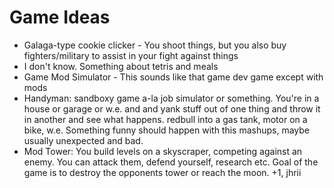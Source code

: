 # Game Ideas

 - Galaga-type cookie clicker - You shoot things, but you also buy fighters/military to assist in your fight against things
 - I don't know.  Something about tetris and meals
 - Game Mod Simulator - This sounds like that game dev game except with mods
 - Handyman: sandboxy game a-la job simulator or something.  You're in a house or garage or w.e. and and yank stuff out of one thing and throw it in another and see what happens.  redbull into a gas tank, motor on a bike, w.e.  Something funny should happen with this mashups, maybe usually unexpected and bad.
 - Mod Tower: You build levels on a skyscraper, competing against an enemy.  You can attack them, defend yourself, research etc.  Goal of the game is to destroy the opponents tower or reach the moon. +1, jhrii
